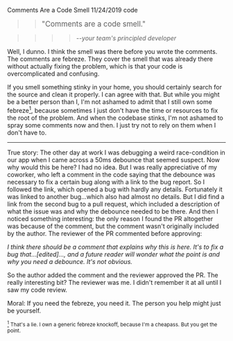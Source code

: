 Comments Are a Code Smell
11/24/2019
code 

>><span style="font-size:larger">"Comments are a code smell."</span>

        
>>>>--_your team's principled developer_

Well, I dunno. I think the smell was there before you wrote the comments. The comments are febreze. They cover the smell that was already there without actually fixing the problem, which is that your code is overcomplicated and confusing.

If you smell something stinky in your home, you should certainly search for the source and clean it properly. I can agree with that. But while you might be a better person than I, I'm not ashamed to admit that I still own some febreze<a href="#1_dest" name="1_source"><sup>1</sup></a>, because sometimes I just don't have the time or resources to fix the root of the problem. And when the codebase stinks, I'm not ashamed to spray some comments now and then. I just try not to rely on them when I don't have to.

-----------------------------

True story: The other day at work I was debugging a weird race-condition in our app when I came across a 50ms debounce that seemed suspect. Now why would this be here? I had no idea. But I was really appreciative of my coworker, who left a comment in the code saying that the debounce was necessary to fix a certain bug along with a link to the bug report. So I followed the link, which opened a bug with hardly any details. Fortunately it was linked to another bug...which also had almost no details. But I did find a link from the second bug to a pull request, which included a description of what the issue was and why the debounce needed to be there. And then I noticed something interesting: the only reason I found the PR altogether was because of the comment, but the comment wasn't originally included by the author. The reviewer of the PR commented before approving:

_I think there should be a comment that explains why this is here. It's to fix a bug that...[edited]..., and a future reader will wonder what the point is and why you need a debounce. It's not obvious._

So the author added the comment and the reviewer approved the PR. The really interesting bit? The reviewer was me. I didn't remember it at all until I saw my code review. 

Moral: If you need the febreze, you need it. The person you help might just be yourself. 

<small><a href="#1_source" name="1_dest"><sup>1</sup></a> That's a lie. I own a generic febreze knockoff, because I'm a cheapass. But you get the point.</small> 


